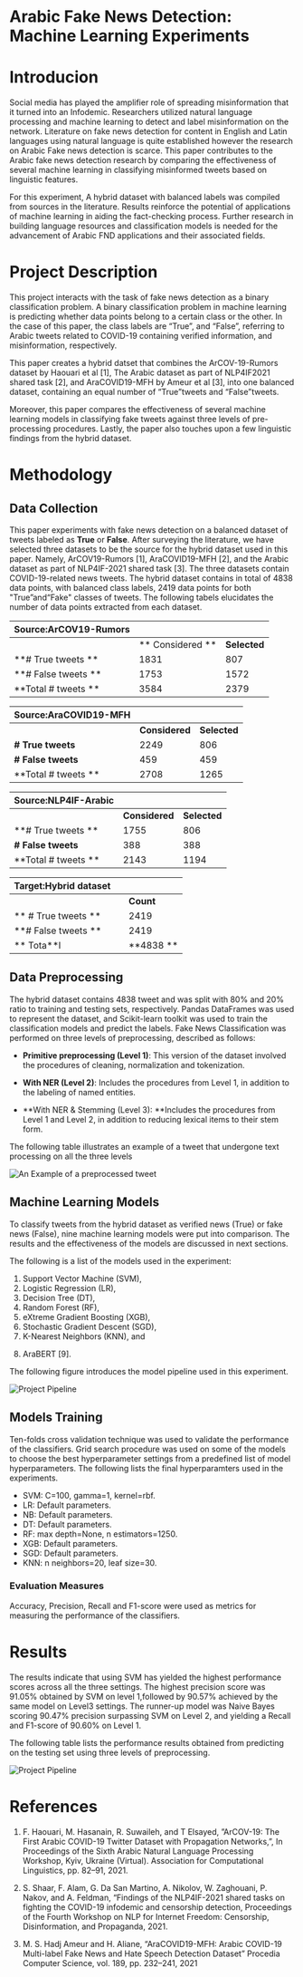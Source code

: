 # Arabic Fake News Detection: Machine Learning Experiments

# Introducion

Social media has played the amplifier role of spreading misinformation that it turned into an Infodemic. Researchers utilized natural language processing and machine learning to detect and label misinformation on the network. Literature on fake news detection for content in English and Latin languages
using natural language is quite established however the research on Arabic Fake news detection is scarce. This paper contributes to the Arabic fake news detection research by comparing the effectiveness of several machine learning in classifying misinformed tweets based on linguistic features. 

For this experiment, A hybrid dataset with balanced labels was compiled from sources in the literature. Results reinforce the potential of applications
of machine learning in aiding the fact-checking process. Further research in building language resources and classification models is needed for the advancement of Arabic FND applications and
their associated fields.


# Project Description

This project interacts with the task of fake news detection as a binary classification problem. A binary classification problem in machine learning is predicting whether data points belong to a certain class or the other. In the case of this paper, the class labels are “True”, and “False”, referring to Arabic tweets related to COVID-19 containing verified information, and misinformation, respectively. 

This paper creates a hybrid datset that combines the ArCOV-19-Rumors dataset by Haouari et al [1], The Arabic dataset as part of NLP4IF2021 shared task [2], and AraCOVID19-MFH by Ameur et al [3], into one balanced dataset, containing an equal number of “True”tweets and “False”tweets.

Moreover, this paper compares the effectiveness of several machine learning models in classifying fake tweets against three levels of pre-processing procedures. Lastly, the paper also touches upon a few linguistic findings
from the hybrid dataset. 


# Methodology

## Data Collection

This paper experiments with fake news detection on a balanced dataset of tweets labeled as **True** or **False**. After surveying the literature, we have selected three datasets to be the source for the hybrid dataset used in this paper. Namely, ArCOV19-Rumors [1], AraCOVID19-MFH [2], and the Arabic dataset as part of NLP4IF-2021 shared task [3]. The three datasets contain COVID-19-related news tweets. The hybrid dataset contains in total of 4838 data points, with balanced class labels, 2419 data points for both "True”and“Fake" classes of tweets. The following tabels elucidates the number of data points extracted from each dataset.

| Source:ArCOV19-Rumors |            |          |
|-----------------------|------------|----------|
|                       |** Considered **| **Selected** |
| **# True tweets  **       | 1831       | 807      |
| **# False tweets   **     | 1753       | 1572     |
| **Total # tweets **       | 3584       | 2379     |

| Source:AraCOVID19-MFH |            |          |
|-----------------------|------------|----------|
|                       | **Considered** | **Selected** |
| **# True tweets**         | 2249       | 806      |
| **# False tweets**        | 459        | 459      |
| **Total # tweets  **      | 2708       | 1265     |

| Source:NLP4IF-Arabic  |            |          |
|-----------------------|------------|----------|
|                       | **Considered** | **Selected** |
| **# True tweets    **     | 1755       | 806      |
| **# False tweets**        | 388        | 388      |
| **Total # tweets  **      | 2143       | 1194     |

| Target:Hybrid dataset |            |      |
|-----------------------|------------|----------|
|                       |            | **Count**    |
|** # True tweets  **       |            | 2419     |
| **# False tweets **       |            | 2419     |
|                ** Tota**l |            | **4838   **  |


## Data Preprocessing

The hybrid dataset contains 4838 tweet and was split with 80% and 20% ratio to training and testing sets, respectively. Pandas DataFrames was used to represent the dataset, and Scikit-learn toolkit was used to train the classification models and predict the labels. Fake News Classification was
performed on three levels of preprocessing, described as
follows:
- **Primitive preprocessing (Level 1)**: This version of the dataset involved the procedures of cleaning, normalization and tokenization.

- **With NER (Level 2)**: Includes the procedures from Level 1, in addition to the labeling of named entities.

- **With NER & Stemming (Level 3): **Includes the procedures from Level 1 and Level 2, in addition to reducing lexical items to their stem form.

The following table illustrates an example of a tweet that undergone
text processing on all the three levels

![An Example of a preprocessed tweet](images/Preprocessed_Tweet_Example.png)


## Machine Learning Models
To classify tweets from the hybrid dataset as verified news (True) or fake news (False), nine machine learning models were put into comparison. The results and the effectiveness of the models are discussed in next sections.

The following is a list of the models used in the experiment:
1. Support Vector Machine (SVM),
2. Logistic Regression (LR),
3. Decision Tree (DT),
4. Random Forest (RF),
5. eXtreme Gradient Boosting (XGB),
6. Stochastic Gradient Descent (SGD),
7. K-Nearest Neighbors (KNN), and
8) AraBERT [9].

The following figure introduces the model pipeline used in this experiment.

![Project Pipeline](images/Project_pipline.png)


## Models Training

Ten-folds cross validation technique was used to validate the performance of the classifiers. Grid search procedure was used on some of the models to choose the best hyperparameter settings from a predefined list of model hyperparameters. The following lists the final hyperparamters used in the experiments.
- SVM: C=100, gamma=1, kernel=rbf.
- LR: Default parameters.
- NB: Default parameters.
- DT: Default parameters.
- RF: max depth=None, n estimators=1250.
- XGB: Default parameters.
- SGD: Default parameters.
- KNN: n neighbors=20, leaf size=30.

### Evaluation Measures

Accuracy, Precision, Recall and F1-score were used as metrics for measuring the performance of the classifiers.

# Results

The results indicate that using SVM has yielded the highest performance scores across all the three settings. The highest precision score was 91.05% obtained by SVM on level 1,followed by 90.57% achieved by the same model on Level3 settings. The runner-up model was Naive Bayes scoring 90.47% precision surpassing SVM on Level 2, and yielding a Recall and F1-score of 90.60% on Level 1. 

The following table lists the performance results obtained from predicting on the testing set using three levels of preprocessing.

![Project Pipeline](images/Results_Table.png)

# References

1. F. Haouari, M. Hasanain, R. Suwaileh, and T Elsayed, ”ArCOV-19: The First Arabic COVID-19 Twitter Dataset with Propagation Networks,”, In Proceedings of the Sixth Arabic Natural Language Processing Workshop, Kyiv, Ukraine (Virtual). Association for Computational Linguistics, pp. 82–91, 2021.

2. S. Shaar, F. Alam, G. Da San Martino, A. Nikolov, W. Zaghouani, P. Nakov, and A. Feldman, “Findings of the NLP4IF-2021 shared tasks on fighting the COVID-19 infodemic and censorship detection, Proceedings of the Fourth Workshop on NLP for Internet Freedom: Censorship, Disinformation, and Propaganda, 2021.

3. M. S. Hadj Ameur and H. Aliane, “AraCOVID19-MFH: Arabic COVID-19 Multi-label Fake News and Hate Speech Detection Dataset” Procedia Computer Science, vol. 189, pp. 232–241, 2021
